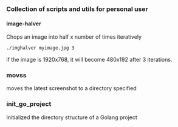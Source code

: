 ### Collection of scripts and utils for personal user


#### image-halver
Chops an image into half x number of times iteratively

```bash
./imghalver myimage.jpg 3
```

if the image is 1920x768, it will become 480x192 after 3 iterations.

### movss
moves the latest screenshot to a directory specified

### init_go_project
Initialized the directory structure of a Golang project



